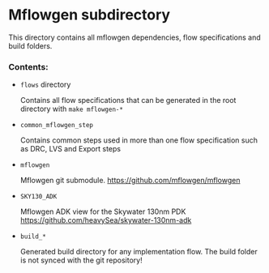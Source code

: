 # Mflowgen subdirectory

This directory contains all mflowgen dependencies, flow specifications and build folders.

### Contents:

- `flows` directory

    Contains all flow specifications that can be generated in the root directory with `make mflowgen-*`

- `common_mflowgen_step`

    Contains common steps used in more than one flow specification such as DRC, LVS and Export steps

- `mflowgen`

    Mflowgen git submodule.
    https://github.com/mflowgen/mflowgen

- `SKY130_ADK`

    Mflowgen ADK view for the Skywater 130nm PDK
    https://github.com/heavySea/skywater-130nm-adk

- `build_*`

    Generated build directory for any implementation flow. The build folder is not synced with the git repository!